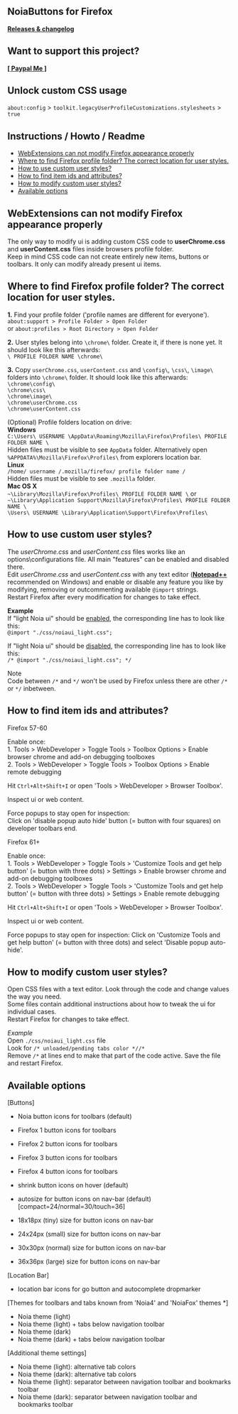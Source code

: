 ## NoiaButtons for Firefox

**[Releases & changelog](https://github.com/Aris-t2/Noiabuttons/releases)**

## Want to support this project?

**[[ Paypal Me ]](https://www.paypal.me/tkpay)**  

## Unlock custom CSS usage

`about:config` > `toolkit.legacyUserProfileCustomizations.stylesheets` > `true`  

## Instructions / Howto / Readme

- [WebExtensions can not modify Firefox appearance properly](#webextensions-can-not-modify-firefox-appearance-properly)  
- [Where to find Firefox profile folder? The correct location for user styles.](#where-to-find-firefox-profile-folder-the-correct-location-for-user-styles)  
- [How to use custom user styles?](#how-to-use-custom-user-styles)  
- [How to find item ids and attributes?](#how-to-find-item-ids-and-attributes)  
- [How to modify custom user styles?](#how-to-modify-custom-user-styles)  
- [Available options](#available-options)  

## WebExtensions can not modify Firefox appearance properly

The only way to modify ui is adding custom CSS code to **userChrome.css** and **userContent.css** files inside browsers profile folder.  
Keep in mind CSS code can not create entirely new items, buttons or toolbars. It only can modify already present ui items.  

## Where to find Firefox profile folder? The correct location for user styles.

**1.** Find your profile folder ('profile names are different for everyone').  
`about:support > Profile Folder > Open Folder`  
or `about:profiles > Root Directory > Open Folder`  

**2.** User styles belong into `\chrome\` folder. Create it, if there is none yet. It should look like this afterwards:  
`\ PROFILE FOLDER NAME \chrome\`  

**3.** Copy `userChrome.css`, `userContent.css` and `\config\`, `\css\`, `\image\` folders into `\chrome\` folder. It should look like this afterwards:  
`\chrome\config\`  
`\chrome\css\`  
`\chrome\image\`  
`\chrome\userChrome.css`  
`\chrome\userContent.css`  

(Optional) Profile folders location on drive:  
**Windows**  
`C:\Users\ USERNAME \AppData\Roaming\Mozilla\Firefox\Profiles\ PROFILE FOLDER NAME \`  
Hidden files must be visible to see `AppData` folder. Alternatively open `%APPDATA%\Mozilla\Firefox\Profiles\` from explorers location bar.  
**Linux**  
`/home/ username /.mozilla/firefox/ profile folder name /`  
Hidden files must be visible to see `.mozilla` folder.  
**Mac OS X**  
`~\Library\Mozilla\Firefox\Profiles\ PROFILE FOLDER NAME \` or  
`~\Library\Application Support\Mozilla\Firefox\Profiles\ PROFILE FOLDER NAME \`  
`\Users\ USERNAME \Library\Application\Support\Firefox\Profiles\`  

## How to use custom user styles?

The _userChrome.css_ and _userContent.css_ files works like an options\configurations file. All main "features" can be enabled and disabled there.  
Edit _userChrome.css_ and _userContent.css_ with any text editor (**[Notepad++](https://notepad-plus-plus.org/download/)** recommended on Windows) and enable or disable any feature you like by modifying, removing or outcommenting available `@import` strings.  
Restart Firefox after every modification for changes to take effect.  

**Example**  
If "light Noia ui" should be <u>enabled</u>, the corresponding line has to look like this:  
`@import "./css/noiaui_light.css";`  

If "light Noia ui" should be <u>disabled</u>, the corresponding line has to look like this:  
`/* @import "./css/noiaui_light.css"; */`  

Note  
Code between `/*` and `*/` won't be used by Firefox unless there are other `/*` or `*/` inbetween.  

## How to find item ids and attributes?

Firefox 57-60  

Enable once:  
1\. Tools > WebDeveloper > Toggle Tools > Toolbox Options > Enable browser chrome and add-on debugging toolboxes  
2\. Tools > WebDeveloper > Toggle Tools > Toolbox Options > Enable remote debugging  

Hit `Ctrl+Alt+Shift+I` or open 'Tools > WebDeveloper > Browser Toolbox'.  

Inspect ui or web content.  

Force popups to stay open for inspection:  
Click on 'disable popup auto hide' button (= button with four squares) on developer toolbars end.  

Firefox 61+  

Enable once:  
1\. Tools > WebDeveloper > Toggle Tools > 'Customize Tools and get help button' (= button with three dots) > Settings > Enable browser chrome and add-on debugging toolboxes  
2\. Tools > WebDeveloper > Toggle Tools > 'Customize Tools and get help button' (= button with three dots) > Settings > Enable remote debugging  

Hit `Ctrl+Alt+Shift+I` or open 'Tools > WebDeveloper > Browser Toolbox'.  

Inspect ui or web content.  

Force popups to stay open for inspection: 
Click on 'Customize Tools and get help button' (= button with three dots) and select 'Disable popup auto-hide'.  

## How to modify custom user styles?

Open CSS files with a text editor. Look through the code and change values the way you need.  
Some files contain additional instructions about how to tweak the ui for individual cases.  
Restart Firefox for changes to take effect.  

_Example_  
Open `./css/noiaui_light.css` file  
Look for `/* unloaded/pending tabs color *//*`  
Remove `/*` at lines end to make that part of the code active. Save the file and restart Firefox.  


## Available options

[Buttons]  
- Noia button icons for toolbars (default)  
- Firefox 1 button icons for toolbars  
- Firefox 2 button icons for toolbars  
- Firefox 3 button icons for toolbars  
- Firefox 4 button icons for toolbars  
  
- shrink button icons on hover (default)  
  
- autosize for button icons on nav-bar (default) [compact=24/normal=30/touch=36]  
- 18x18px (tiny) size for button icons on nav-bar  
- 24x24px (small) size for button icons on nav-bar  
- 30x30px (normal) size for button icons on nav-bar  
- 36x36px (large) size for button icons on nav-bar  
  
[Location Bar]  
- location bar icons for go button and autocomplete dropmarker
  
[Themes for toolbars and tabs known from 'Noia4' and 'NoiaFox' themes *]  
- Noia theme (light)  
- Noia theme (light) + tabs below navigation toolbar  
- Noia theme (dark)  
- Noia theme (dark) + tabs below navigation toolbar  
  
[Additional theme settings]  
- Noia theme (light): alternative tab colors  
- Noia theme (dark): alternative tab colors  
- Noia theme (light): separator between navigation toolbar and bookmarks toolbar  
- Noia theme (dark): separator between navigation toolbar and bookmarks toolbar  
